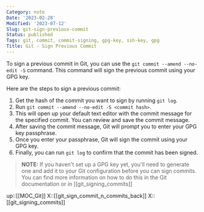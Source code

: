 ```yaml
---
Category: note
Date: '2023-02-28'
Modified: '2023-07-12'
Slug: git-sign-previous-commit
Status: published
Tags: git, commit, commit-signing, gpg-key, ssh-key, gpg
Title: Git - Sign Previous Commit
---
```


To sign a previous commit in Git, you can use the `git commit --amend --no-edit -S` command. This command will sign the previous commit using your GPG key.

Here are the steps to sign a previous commit:

1. Get the hash of the commit you want to sign by running `git log`.
2. Run `git commit --amend --no-edit -S <commit hash>`.
3. This will open up your default text editor with the commit message for the specified commit. You can review and save the commit message.
4. After saving the commit message, Git will prompt you to enter your GPG key passphrase.
5. Once you enter your passphrase, Git will sign the commit using your GPG key.
6. Finally, you can run `git log` to confirm that the commit has been signed.

> **NOTE:** If you haven't set up a GPG key yet, you'll need to generate one and add it to your Git configuration before you can sign commits. You can find more information on how to do this in the Git documentation or in [[git_signing_commits]]

up::[[MOC_Git]]
X::[[git_sign_commit_n_commits_back]]
X::[[git_signing_commits]]
